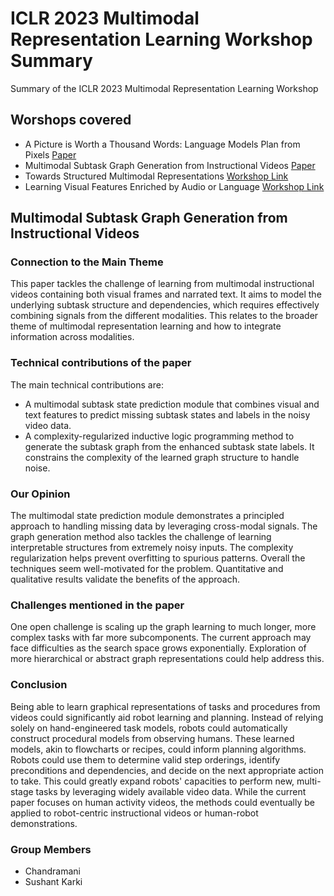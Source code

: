 # ICLR 2023 Multimodal Representation Learning Workshop Summary
Summary of the ICLR 2023 Multimodal Representation Learning Workshop


## Worshops covered

- A Picture is Worth a Thousand Words: Language Models Plan from Pixels [Paper](https://openreview.net/pdf?id=3hTpRkGohE)
- Multimodal Subtask Graph Generation from Instructional Videos [Paper](https://openreview.net/pdf?id=zJhWyDcmgNs)
- Towards Structured Multimodal Representations [Workshop Link](https://iclr.cc/virtual/2023/14070)
- Learning Visual Features Enriched by Audio or Language [Workshop Link](https://iclr.cc/virtual/2023/14068)



## Multimodal Subtask Graph Generation from Instructional Videos

### Connection to the Main Theme

This paper tackles the challenge of learning from multimodal instructional videos containing both visual frames and narrated text. It aims to model the underlying subtask structure and dependencies, which requires effectively combining signals from the different modalities. This relates to the broader theme of multimodal representation learning and how to integrate information across modalities.

### Technical contributions of the paper 

The main technical contributions are:

- A multimodal subtask state prediction module that combines visual and text features to predict missing subtask states and labels in the noisy video data.
- A complexity-regularized inductive logic programming method to generate the subtask graph from the enhanced subtask state labels. It constrains the complexity of the learned graph structure to handle noise.


### Our Opinion
The multimodal state prediction module demonstrates a principled approach to handling missing data by leveraging cross-modal signals. The graph generation method also tackles the challenge of learning interpretable structures from extremely noisy inputs. The complexity regularization helps prevent overfitting to spurious patterns. Overall the techniques seem well-motivated for the problem. Quantitative and qualitative results validate the benefits of the approach.

### Challenges mentioned in the paper

One open challenge is scaling up the graph learning to much longer, more complex tasks with far more subcomponents. The current approach may face difficulties as the search space grows exponentially. Exploration of more hierarchical or abstract graph representations could help address this.

### Conclusion
Being able to learn graphical representations of tasks and procedures from videos could significantly aid robot learning and planning. Instead of relying solely on hand-engineered task models, robots could automatically construct procedural models from observing humans. These learned models, akin to flowcharts or recipes, could inform planning algorithms. Robots could use them to determine valid step orderings, identify preconditions and dependencies, and decide on the next appropriate action to take. This could greatly expand robots' capacities to perform new, multi-stage tasks by leveraging widely available video data. While the current paper focuses on human activity videos, the methods could eventually be applied to robot-centric instructional videos or human-robot demonstrations.


### Group Members
  - Chandramani
  - Sushant Karki
